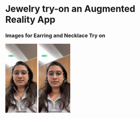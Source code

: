 # Jewelry try-on  an Augmented Reality App

### Images for Earring and Necklace Try on

<img src="WhatsApp Image 2023-06-01 at 8.56.53 PM (1).jpeg" width="100"/>


<img src="WhatsApp Image 2023-06-01 at 8.56.53 PM.jpeg" width="100"/>

